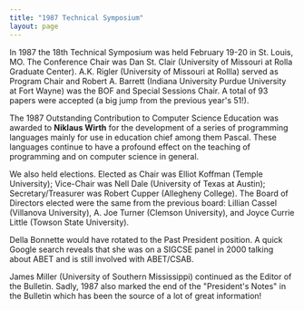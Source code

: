 ```yaml
---
title: "1987 Technical Symposium"
layout: page
---
```


In 1987 the 18th Technical Symposium was held February 19-20 in St.
Louis, MO. The Conference Chair was Dan St. Clair (University of
Missouri at Rolla Graduate Center). A.K. Rigler (University of Missouri
at Rollla) served as Program Chair and Robert A. Barrett (Indiana
University Purdue University at Fort Wayne) was the BOF and Special
Sessions Chair. A total of 93 papers were accepted (a big jump from the
previous year's 51!).

The 1987 Outstanding Contribution to Computer Science Education was
awarded to **Niklaus Wirth** for the development of a series of
programming languages mainly for use in education chief among them
Pascal. These languages continue to have a profound effect on the
teaching of programming and on computer science in general.

We also held elections. Elected as Chair was Elliot Koffman (Temple
University); Vice-Chair was Nell Dale (University of Texas at Austin);
Secretary/Treasurer was Robert Cupper (Allegheny College). The Board of
Directors elected were the same from the previous board: Lillian Cassel
(Villanova University), A. Joe Turner (Clemson University), and Joyce
Currie Little (Towson State University).

Della Bonnette would have rotated to the Past President position. A
quick Google search reveals that she was on a SIGCSE panel in 2000
talking about ABET and is still involved with ABET/CSAB.

James Miller (University of Southern Mississippi) continued as the
Editor of the Bulletin. Sadly, 1987 also marked the end of the
"President's Notes" in the Bulletin which has been the source of a lot
of great information!